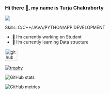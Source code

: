 ### Hi there 👋, my name is Turja Chakraborty
![](https://media.licdn.com/dms/image/D5603AQHmO5W2nhex4Q/profile-displayphoto-shrink_400_400/0/1673458355867?e=1724889600&v=beta&t=T0Dn8AcWj9F--W9NZLLwcHNZ9iGkM7uKdYZKX8Mxo1M)


Skills: C/C++/JAVA/PYTHON/APP DEVELOPMENT 

- 🔭 I’m currently working on Student 
- 🌱 I’m currently learning Data structure  


[<img src='https://cdn.jsdelivr.net/npm/simple-icons@3.0.1/icons/github.svg' alt='github' height='40'>](https://github.com/Turjacb1)  

[![trophy](https://github-profile-trophy.vercel.app/?username=Turjacb1)](https://github.com/ryo-ma/github-profile-trophy)

![GitHub stats](https://github-readme-stats.vercel.app/api?username=Turjacb1&show_icons=true)  

![GitHub metrics](https://metrics.lecoq.io/Turjacb1)  

